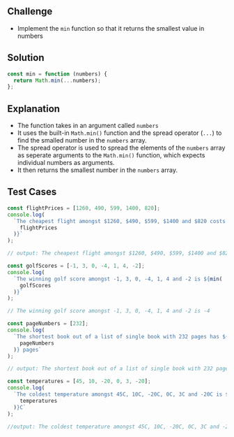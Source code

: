## Challenge

- Implement the `min` function so that it returns the smallest value in numbers

## Solution

```javascript
const min = function (numbers) {
  return Math.min(...numbers);
};
```

## Explanation

- The function takes in an argument called `numbers`
- It uses the built-in `Math.min()` function and the spread operator (`...`) to find the smalled number in the `numbers` array.
- The spread operator is used to spread the elements of the `numbers` array as seperate arguments to the `Math.min()` function, which expects individual numbers as arguments.
- It then returns the smallest number in the `numbers` array.

## Test Cases

```javascript
const flightPrices = [1260, 490, 599, 1400, 820];
console.log(
  `The cheapest flight amongst $1260, $490, $599, $1400 and $820 costs \$${min(
    flightPrices
  )}`
);

// output: The cheapest flight amongst $1260, $490, $599, $1400 and $820 costs $490

const golfScores = [-1, 3, 0, -4, 1, 4, -2];
console.log(
  `The winning golf score amongst -1, 3, 0, -4, 1, 4 and -2 is ${min(
    golfScores
  )}`
);

// The winning golf score amongst -1, 3, 0, -4, 1, 4 and -2 is -4

const pageNumbers = [232];
console.log(
  `The shortest book out of a list of single book with 232 pages has ${min(
    pageNumbers
  )} pages`
);

// output: The shortest book out of a list of single book with 232 pages has 232 pages

const temperatures = [45, 10, -20, 0, 3, -20];
console.log(
  `The coldest temperature amongst 45C, 10C, -20C, 0C, 3C and -20C is ${min(
    temperatures
  )}C`
);

//output: The coldest temperature amongst 45C, 10C, -20C, 0C, 3C and -20C is -20C
```
